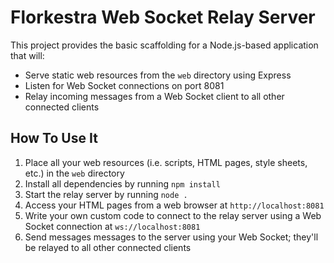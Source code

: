 Florkestra Web Socket Relay Server
==================================

This project provides the basic scaffolding for a Node.js-based application that will:
* Serve static web resources from the <code>web</code> directory using Express
* Listen for Web Socket connections on port 8081
* Relay incoming messages from a Web Socket client to all other connected clients

How To Use It
-------------

1. Place all your web resources (i.e. scripts, HTML pages, style sheets, etc.) in the <code>web</code> directory
2. Install all dependencies by running <code>npm install</code>
3. Start the relay server by running <code>node .</code>
4. Access your HTML pages from a web browser at <code>http://localhost:8081</code>
5. Write your own custom code to connect to the relay server using a Web Socket connection at <code>ws://localhost:8081</code>
6. Send messages messages to the server using your Web Socket; they'll be relayed to all other connected clients
